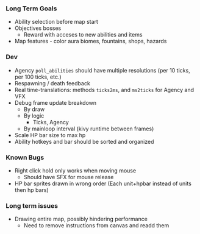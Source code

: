 ### Long Term Goals
- Ability selection before map start
- Objectives bosses
  - Reward with acceses to new abilities and items
- Map features - color aura biomes, fountains, shops, hazards


### Dev
- Agency `poll_abilities` should have multiple resolutions (per 10 ticks, per 100 ticks, etc.)
- Respawning / death feedback
- Real time-translations: methods `ticks2ms`, and `ms2ticks` for Agency and VFX
- Debug frame update breakdown
  - By draw
  - By logic
    - Ticks, Agency
  - By mainloop interval (kivy runtime between frames)
- Scale HP bar size to max hp
- Ability hotkeys and bar should be sorted and organized


### Known Bugs
- Right click hold only works when moving mouse
  - Should have SFX for mouse release
- HP bar sprites drawn in wrong order (Each unit+hpbar instead of units then hp bars)


### Long term issues
- Drawing entire map, possibly hindering performance
  - Need to remove instructions from canvas and readd them
